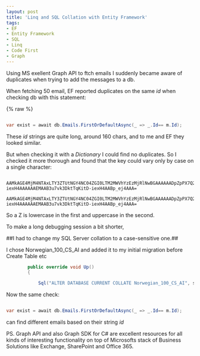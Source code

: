 ```yaml
---
layout: post
title: 'Linq and SQL Collation with Entity Framework'
tags: 
- EF
- Entity Framework
- SQL
- Linq
- Code First
- Graph
---
```


Using MS exellent Graph API to ftch emails I suddenly became aware of duplicates when trying to add the messages to a db.

When fetching 50 email, EF reported duplicates on the same _id_ when 
checking db with this statement:

{% raw %}
```C#

var exist = await db.Emails.FirstOrDefaultAsync(_ => _.Id== m.Id);


```

These _id_ strings are quite long, around 160 chars, and to me and EF they looked similar.

But when checking it with a _Dictionary_ I could find no duplicates.
So I checked it more thorough and found that the key could vary only by case on a single character:
```code
 
AAMkAGE4MjM4NTAxLTY3ZTUtNGY4NC04ZGI0LTM2MWVhYzEzMjRlNwBGAAAAAADpZpPX7Q2dTpugZn8x1wszBwB3u7vk3DktTqKitD-iexH4AAAAAAEMAAB3u7vk3DktTqKitD-iexH4AABp_ej4AAA=

AAMkAGE4MjM4NTAxLTY3ZTUtNGY4NC04ZGI0LTM2MWVhYzEzMjRlNwBGAAAAAADpZpPX7Q2dTpugZn8x1wsZBwB3u7vk3DktTqKitD-iexH4AAAAAAEMAAB3u7vk3DktTqKitD-iexH4AABp_ej4AAA=

```

So a Z is lowercase in the first and uppercase in the second.

To make a long debugging session a bit shorter,

##I had to change my SQL Server collation to a case-sensitive one.##

I chose Norwegian_100_CS_AI and added it to my initial migration before 
Create Table etc 
```C#
        public override void Up()
        {

            Sql("ALTER DATABASE CURRENT COLLATE Norwegian_100_CS_AI", suppressTransaction: true);

```


Now the same check:
```C#

var exist = await db.Emails.FirstOrDefaultAsync(_ => _.Id== m.Id);

```

can find different emails based on their string _id_



PS. Graph API and also Graph SDK for C# are excellent resources for all kinds of interesting functionality on top of Microsofts stack of Business Solutions like Exchange, SharePoint and Office 365.
